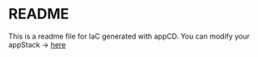 # README
This is a readme file for IaC generated with appCD.
You can modify your appStack -> [here](http://cloud.appcd.io/appstacks/7c886f2e-8d23-4538-b873-6b7b7bd7ea45)
